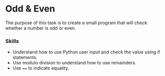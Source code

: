 # Odd & Even
The purpose of this task is to create a small program that will check whether a number is odd or even.

### Skills
- Understand how to use Python user input and check the value using if statements.
- Use modulo division to understand how to use remainders.
- Use `==` to indicate equality.
